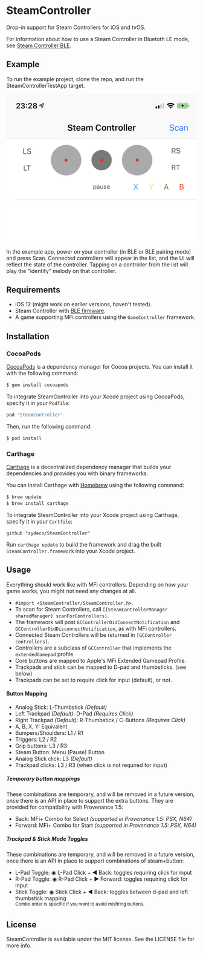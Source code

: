 # SteamController

Drop-in support for Steam Controllers for iOS and tvOS.

For information about how to use a Steam Controller in Bluetoth LE mode, see [Steam Controller BLE](https://support.steampowered.com/kb_article.php?ref=7728-QESJ-4420#switch).

## Example

To run the example project, clone the repo, and run the SteamControllerTestApp target.

![Screenshot](screenshot.png)

In the example app, power on your controller (in BLE or BLE pairing mode) and press Scan. Connected controllers will appear in the list, and the UI will reflect the state of the controller. Tapping on a controller from the list will play the  "identify" melody on that controller.

## Requirements

- iOS 12 (might work on earlier versions, haven't tested).
- Steam Controller with [BLE firmware](https://support.steampowered.com/kb_article.php?ref=7728-QESJ-4420#switch).
- A game supporting MFi controllers using the `GameController` framework.

## Installation

### CocoaPods

[CocoaPods](http://cocoapods.org) is a dependency manager for Cocoa projects. You can install it with the following command:

```bash
$ gem install cocoapods
```
To integrate SteamController into your Xcode project using CocoaPods, specify it in your `Podfile`:

```ruby
pod 'SteamController'
```

Then, run the following command:

```bash
$ pod install
```

### Carthage

[Carthage](https://github.com/Carthage/Carthage) is a decentralized dependency manager that builds your dependencies and provides you with binary frameworks.

You can install Carthage with [Homebrew](http://brew.sh/) using the following command:

```bash
$ brew update
$ brew install carthage
```

To integrate SteamController into your Xcode project using Carthage, specify it in your `Cartfile`:

```ogdl
github "zydeco/SteamController"
```

Run `carthage update` to build the framework and drag the built `SteamController.framework` into your Xcode project.

## Usage

Everything should work like with MFi controllers. Depending on how your game works, you might not need any changes at all.

-  `#import <SteamController/SteamController.h>`.
-  To scan for Steam Controllers, call `[[SteamControllerManager sharedManager] scanForControllers]`.
-  The framework will post `GCControllerDidConnectNotification` and `GCControllerDidDisconnectNotification`, as with MFi controllers.
- Connected Steam Controllers will be returned in `[GCController controllers]`.
- Controllers are a subclass of `GCController` that implements the `extendedGamepad` profile.
- Core buttons are mapped to Apple's MFi Extended Gamepad Profile.
- Trackpads and stick can be mapped to D-pad and thumbsticks. (see below)
- Trackpads can be set to require click for input (default), or not.

#### Button Mapping
- Analog Stick: L-Thumbstick *(Default)*
- Left Trackpad *(Default)*: D-Pad *(Requires Click)*
- Right Trackpad *(Default)*: R-Thumbstick / C-Buttons *(Requires Click)*
- A, B, X, Y: Equivalent
- Bumpers/Shoulders: L1 / R1
- Triggers: L2 / R2
- Grip buttons: L3 / R3
- Steam Button: Menu (Pause) Button
- Analog Stick click: L3 *(Default)*
- Trackpad clicks: L3 / R3 (when click is not required for input)

##### Temporary button mappings
These combinations are temporary, and will be removed in a future version, once there is an API in
place to support the extra buttons. They are provided for compatibility with Provenance 1.5:

- Back: MFi+ Combo for Select *(supported in Provenance 1.5: PSX, N64)*
- Forward: MFi+ Combo for Start *(supported in Provenance 1.5: PSX, N64)*

##### Trackpad & Stick Mode Toggles
These combinations are temporary, and will be removed in a future version, once there is an API in
place to support combinations of steam+button:

- L-Pad Toggle: ◉ L-Pad Click + ◀︎ Back: toggles requiring click for input
- R-Pad Toggle: ◉ R-Pad Click + ▶︎ Forward: toggles requiring click for input
- Stick Toggle: ◉ Stick Click + ◀︎ Back: toggles between d-pad and left thumbstick mapping
<br><sup> Combo order is specific if you want to avoid misfiring buttons.</sup><br>

## License

SteamController is available under the MIT license. See the LICENSE file for more info.
